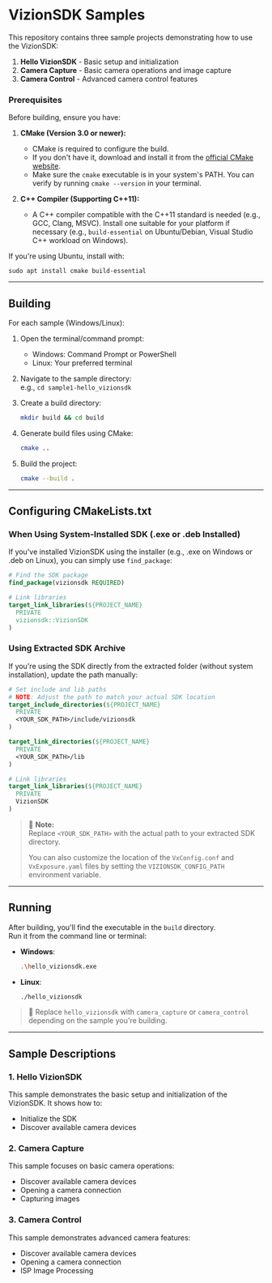 # VizionSDK Samples

This repository contains three sample projects demonstrating how to use the VizionSDK:

1. **Hello VizionSDK** - Basic setup and initialization
2. **Camera Capture** - Basic camera operations and image capture
3. **Camera Control** - Advanced camera control features

### Prerequisites

Before building, ensure you have:

1.  **CMake (Version 3.0 or newer):**
    * CMake is required to configure the build.
    * If you don't have it, download and install it from the [official CMake website](https://cmake.org/download/).
    * Make sure the `cmake` executable is in your system's PATH. You can verify by running `cmake --version` in your terminal.

2.  **C++ Compiler (Supporting C++11):**
    * A C++ compiler compatible with the C++11 standard is needed (e.g., GCC, Clang, MSVC). Install one suitable for your platform if necessary (e.g., `build-essential` on Ubuntu/Debian, Visual Studio C++ workload on Windows).

If you're using Ubuntu, install with: 
```
sudo apt install cmake build-essential
```

---

## Building

For each sample (Windows/Linux):

1. Open the terminal/command prompt:
   - Windows: Command Prompt or PowerShell
   - Linux: Your preferred terminal

2. Navigate to the sample directory:  
   e.g., `cd sample1-hello_vizionsdk`

3. Create a build directory:
   ```bash
   mkdir build && cd build
   ```

4. Generate build files using CMake:
   ```bash
   cmake ..
   ```

5. Build the project:
   ```bash
   cmake --build .
   ```

---

## Configuring CMakeLists.txt

### When Using System-Installed SDK (.exe or .deb Installed)

If you've installed VizionSDK using the installer (e.g., .exe on Windows or .deb on Linux), you can simply use `find_package`:

```cmake
# Find the SDK package
find_package(vizionsdk REQUIRED)

# Link libraries
target_link_libraries(${PROJECT_NAME}
  PRIVATE
  vizionsdk::VizionSDK
)
```

### Using Extracted SDK Archive

If you're using the SDK directly from the extracted folder (without system installation), update the path manually:

```cmake
# Set include and lib paths
# NOTE: Adjust the path to match your actual SDK location
target_include_directories(${PROJECT_NAME}
  PRIVATE
  <YOUR_SDK_PATH>/include/vizionsdk
)

target_link_directories(${PROJECT_NAME}
  PRIVATE
  <YOUR_SDK_PATH>/lib
)

# Link libraries
target_link_libraries(${PROJECT_NAME}
  PRIVATE
  VizionSDK
)
```

> 📌 **Note:**  
> Replace `<YOUR_SDK_PATH>` with the actual path to your extracted SDK directory.  
>
> You can also customize the location of the `VxConfig.conf` and `VxExposure.yaml` files by setting the `VIZIONSDK_CONFIG_PATH` environment variable.

---

## Running

After building, you'll find the executable in the `build` directory.  
Run it from the command line or terminal:

- **Windows**:  
  ```bash
  .\hello_vizionsdk.exe
  ```

- **Linux**:  
  ```bash
  ./hello_vizionsdk
  ```

> 🔁 Replace `hello_vizionsdk` with `camera_capture` or `camera_control` depending on the sample you're building.

---

## Sample Descriptions

### 1. Hello VizionSDK
This sample demonstrates the basic setup and initialization of the VizionSDK. It shows how to:
- Initialize the SDK
- Discover available camera devices

### 2. Camera Capture
This sample focuses on basic camera operations:
- Discover available camera devices
- Opening a camera connection
- Capturing images

### 3. Camera Control
This sample demonstrates advanced camera features:
- Discover available camera devices
- Opening a camera connection
- ISP Image Processing


